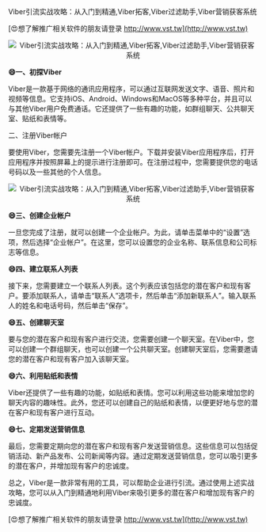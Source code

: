 Viber引流实战攻略：从入门到精通,Viber拓客,Viber过滤助手,Viber营销获客系统

[😍想了解推广相关软件的朋友请登录 http://www.vst.tw](http://www.vst.tw)

 <center><img src="https://vst.tw/MP4/tuiguang/png/2.png" alt="Viber引流实战攻略：从入门到精通,Viber拓客,Viber过滤助手,Viber营销获客系统"></center>

**😄一、初探Viber**

Viber是一款基于网络的通讯应用程序，可以通过互联网发送文字、语音、照片和视频等信息。它支持iOS、Android、Windows和MacOS等多种平台，并且可以与其他Viber用户免费通话。它还提供了一些有趣的功能，如群组聊天、公共聊天室、贴纸和表情等。

二、注册Viber帐户

要使用Viber，您需要先注册一个Viber帐户。下载并安装Viber应用程序后，打开应用程序并按照屏幕上的提示进行注册即可。在注册过程中，您需要提供您的电话号码以及一些其他的个人信息。

 <center><img src="https://vst.tw/MP4/tuiguang/png/8.png" alt="Viber引流实战攻略：从入门到精通,Viber拓客,Viber过滤助手,Viber营销获客系统"></center>

**😄三、创建企业帐户**

一旦您完成了注册，就可以创建一个企业帐户。为此，请单击菜单中的“设置”选项，然后选择“企业帐户”。在这里，您可以设置您的企业名称、联系信息和公司标志等信息。

**😄四、建立联系人列表**

接下来，您需要建立一个联系人列表。这个列表应该包括您的潜在客户和现有客户。要添加联系人，请单击“联系人”选项卡，然后单击“添加新联系人”。输入联系人的姓名和电话号码，然后单击“保存”。

**😄五、创建聊天室**

要与您的潜在客户和现有客户进行交流，您需要创建一个聊天室。在Viber中，您可以创建一个群组聊天，也可以创建一个公共聊天室。创建聊天室后，您需要邀请您的潜在客户和现有客户加入该聊天室。

**😄六、利用贴纸和表情**

Viber还提供了一些有趣的功能，如贴纸和表情。您可以利用这些功能来增加您的聊天内容的趣味性。此外，您还可以创建自己的贴纸和表情，以便更好地与您的潜在客户和现有客户进行互动。

**😄七、定期发送营销信息**

最后，您需要定期向您的潜在客户和现有客户发送营销信息。这些信息可以包括促销活动、新产品发布、公司新闻等内容。通过定期发送营销信息，您可以吸引更多的潜在客户，并增加现有客户的忠诚度。

总之，Viber是一款非常有用的工具，可以帮助企业进行引流。通过使用上述实战攻略，您可以从入门到精通地利用Viber来吸引更多的潜在客户和增加现有客户的忠诚度。

[😍想了解推广相关软件的朋友请登录 http://www.vst.tw](http://www.vst.tw)



